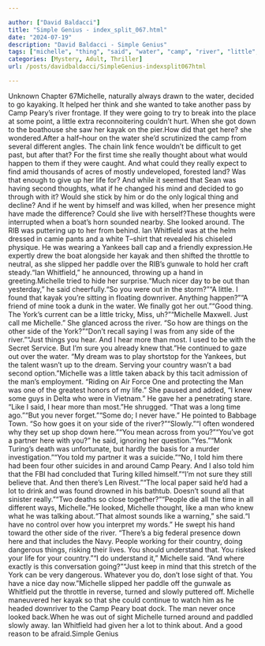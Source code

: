 ```yaml
---

author: ["David Baldacci"]
title: "Simple Genius - index_split_067.html"
date: "2024-07-19"
description: "David Baldacci - Simple Genius"
tags: ["michelle", "thing", "said", "water", "camp", "river", "little", "kayak", "thought", "whitfield", "side", "man", "go", "peary", "got", "time", "could", "life", "boat", "looked", "around", "ian", "york", "hear", "knew"]
categories: [Mystery, Adult, Thriller]
url: /posts/davidbaldacci/SimpleGenius-indexsplit067html

---
```



Unknown
Chapter 67Michelle, naturally always drawn to the water, decided to go kayaking. It helped her think and she wanted to take another pass by Camp Peary’s river frontage. If they were going to try to break into the place at some point, a little extra reconnoitering couldn’t hurt. When she got down to the boathouse she saw her kayak on the pier.How did that get here? she wondered.After a half–hour on the water she’d scrutinized the camp from several different angles. The chain link fence wouldn’t be difficult to get past, but after that? For the first time she really thought about what would happen to them if they were caught. And what could they really expect to find amid thousands of acres of mostly undeveloped, forested land? Was that enough to give up her life for? And while it seemed that Sean was having second thoughts, what if he changed his mind and decided to go through with it? Would she stick by him or do the only logical thing and decline? And if he went by himself and was killed, when her presence might have made the difference? Could she live with herself?These thoughts were interrupted when a boat’s horn sounded nearby. She looked around. The RIB was puttering up to her from behind. Ian Whitfield was at the helm dressed in camie pants and a white T–shirt that revealed his chiseled physique. He was wearing a Yankees ball cap and a friendly expression.He expertly drew the boat alongside her kayak and then shifted the throttle to neutral, as she slipped her paddle over the RIB’s gunwale to hold her craft steady.“Ian Whitfield,” he announced, throwing up a hand in greeting.Michelle tried to hide her surprise.“Much nicer day to be out than yesterday,” he said cheerfully.“So you were out in the storm?”“A little. I found that kayak you’re sitting in floating downriver. Anything happen?”“A friend of mine took a dunk in the water. We finally got her out.”“Good thing. The York’s current can be a little tricky, Miss, uh?”“Michelle Maxwell. Just call me Michelle.” She glanced across the river. “So how are things on the other side of the York?”“Don’t recall saying I was from any side of the river.”“Just things you hear. And I hear more than most. I used to be with the Secret Service. But I’m sure you already knew that.”He continued to gaze out over the water. “My dream was to play shortstop for the Yankees, but the talent wasn’t up to the dream. Serving your country wasn’t a bad second option.”Michelle was a little taken aback by this tacit admission of the man’s employment. “Riding on Air Force One and protecting the Man was one of the greatest honors of my life.” She paused and added, “I knew some guys in Delta who were in Vietnam.” He gave her a penetrating stare. “Like I said, I hear more than most.”He shrugged. “That was a long time ago.”“But you never forget.”“Some do; I never have.” He pointed to Babbage Town. “So how goes it on your side of the river?”“Slowly.”“I often wondered why they set up shop down here.”“You mean across from you?”“You’ve got a partner here with you?” he said, ignoring her question.“Yes.”“Monk Turing’s death was unfortunate, but hardly the basis for a murder investigation.”“You told my partner it was a suicide.”“No, I told him there had been four other suicides in and around Camp Peary. And I also told him that the FBI had concluded that Turing killed himself.”“I’m not sure they still believe that. And then there’s Len Rivest.”“The local paper said he’d had a lot to drink and was found drowned in his bathtub. Doesn’t sound all that sinister really.”“Two deaths so close together?”“People die all the time in all different ways, Michelle.”He looked, Michelle thought, like a man who knew what he was talking about.“That almost sounds like a warning,” she said.“I have no control over how you interpret my words.” He swept his hand toward the other side of the river. “There’s a big federal presence down here and that includes the Navy. People working for their country, doing dangerous things, risking their lives. You should understand that. You risked your life for your country.”“I do understand it,” Michelle said. “And where exactly is this conversation going?”“Just keep in mind that this stretch of the York can be very dangerous. Whatever you do, don’t lose sight of that. You have a nice day now.”Michelle slipped her paddle off the gunwale as Whitfield put the throttle in reverse, turned and slowly puttered off. Michelle maneuvered her kayak so that she could continue to watch him as he headed downriver to the Camp Peary boat dock. The man never once looked back.When he was out of sight Michelle turned around and paddled slowly away. Ian Whitfield had given her a lot to think about. And a good reason to be afraid.Simple Genius
